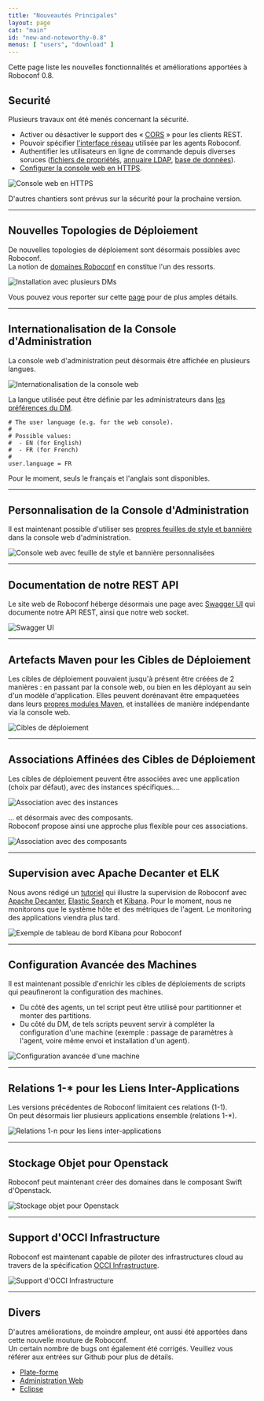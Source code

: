 ```yaml
---
title: "Nouveautés Principales"
layout: page
cat: "main"
id: "new-and-noteworthy-0.8"
menus: [ "users", "download" ]
---
```


Cette page liste les nouvelles fonctionnalités et améliorations apportées à Roboconf 0.8.


## Securité

Plusieurs travaux ont été menés concernant la sécurité.

* Activer ou désactiver le support des « [CORS](../../en/user-guide-0.8/security-and-cors.html) » pour les clients REST.
* Pouvoir spécifier [l'interface réseau](../../en/user-guide-0.8/security-and-agents.html) utilisée par les agents Roboconf.
* Authentifier les utilisateurs en ligne de commande depuis diverses soruces
([fichiers de propriétés](../../en/user-guide-0.8/security-and-authentication-with-properties-files.html),
[annuaire LDAP](../../en/user-guide-0.8/security-and-authentication-with-a-ldap-server.html),
[base de données](../../en/user-guide-0.8/security-and-authentication-with-a-database.html)).
* [Configurer la console web en HTTPS](../../en/user-guide-0.8/security-and-https-console.html).

<img src="/resources/img/nn-0.8-web-console-in-https.png" alt="Console web en HTTPS" class="gs" />

D'autres chantiers sont prévus sur la sécurité pour la prochaine version.
<br />
<div><hr class="darker" /></div>


## Nouvelles Topologies de Déploiement

De nouvelles topologies de déploiement sont désormais possibles avec Roboconf.  
La notion de [domaines Roboconf](../../en/user-guide-0.8/roboconf-domains.html) en constitue l'un des ressorts.

<img src="/resources/img/nn-0.8-fr-roboconf-domains--same-messaging.png" alt="Installation avec plusieurs DMs" class="gs" />

Vous pouvez vous reporter sur cette [page](../../en/user-guide-0.8/roboconf-domains.html) pour de plus amples détails.
<br />
<div><hr class="darker" /></div>


## Internationalisation de la Console d'Administration

La console web d'administration peut désormais être affichée en plusieurs langues.

<img src="/resources/img/nn-0.8-i18n.png" alt="Internationalisation de la console web" class="gs" />

La langue utilisée peut être définie par les administrateurs dans [les préférences du DM](../../en/user-guide-0.8/roboconf-preferences.html).

```properties
# The user language (e.g. for the web console).
#
# Possible values:
#  - EN (for English)
#  - FR (for French)
#
user.language = FR
```

Pour le moment, seuls le français et l'anglais sont disponibles.
<div><hr class="darker" /></div>


## Personnalisation de la Console d'Administration

Il est maintenant possible d'utiliser ses [propres feuilles de style et bannière](../../en/user-guide-snapshot/customizing-the-web-administration-look-n-feel.html)
dans la console web d'administration.

<img src="/resources/img/nn-0.8-customizing-the-web-administration.png" alt="Console web avec feuille de style et bannière personnalisées" class="gs" />
<div><hr class="darker" /></div>


## Documentation de notre REST API

Le site web de Roboconf héberge désormais une page avec [Swagger UI](../../en/developer-guide/rest-api.html)
qui documente notre API REST, ainsi que notre web socket.

<img src="/resources/img/nn-0.8-swagger-ui-for-roboconf.png" alt="Swagger UI" class="gs" />
<div><hr class="darker" /></div>


## Artefacts Maven pour les Cibles de Déploiement

Les cibles de déploiement pouvaient jusqu'à présent être créées de 2 manières :
en passant par la console web, ou bien en les déployant au sein d'un modèle d'application.
Elles peuvent dorénavant être empaquetées dans leurs 
[propres modules Maven](../../en//user-guide-snapshot/maven-plugin-for-targets.html),
et installées de manière indépendante via la console web.

<img src="/resources/img/nn-0.8-targets-upload.png" alt="Cibles de déploiement" class="gs" />
<div><hr class="darker" /></div>


## Associations Affinées des Cibles de Déploiement

Les cibles de déploiement peuvent être associées avec une application (choix par défaut),
avec des instances spécifiques....

<img src="/resources/img/nn-0.8-fine-grained-associations-for-targets-2.png" alt="Association avec des instances" class="gs" />

...  et désormais avec des composants.  
Roboconf propose ainsi une approche plus flexible pour ces associations.

<img src="/resources/img/nn-0.8-fine-grained-associations-for-targets-1.png" alt="Association avec des composants" class="gs" />
<div><hr class="darker" /></div>


## Supervision avec Apache Decanter et ELK

Nous avons rédigé un [tutoriel](../guide-utilisateur/tutoriel-superviser-roboconf-avec-apache-decanter.html)
qui illustre la supervision de Roboconf avec [Apache Decanter](https://karaf.apache.org/manual/decanter/latest-1/),
[Elastic Search](https://www.elastic.co) et [Kibana](https://www.elastic.co/products/kibana).
Pour le moment, nous ne monitorons que le système hôte et des métriques de l'agent.
Le monitoring des applications viendra plus tard.

<img src="/resources/img/nn-0.8-kibana-dashboard-example.png" alt="Exemple de tableau de bord Kibana pour Roboconf" class="gs" />
<div><hr class="darker" /></div>


## Configuration Avancée des Machines

Il est maintenant possible d'enrichir les cibles de déploiements de scripts qui
peaufineront la configuration des machines.

* Du côté des agents, un tel script peut être utilisé pour partitionner et monter des partitions.
* Du côté du DM, de tels scripts peuvent servir à compléter la configuration d'une machine
(exemple : passage de paramètres à l'agent, voire même envoi et installation d'un agent).

<img src="/resources/img/nn-0.8-advanced-machine-configurations.png" alt="Configuration avancée d'une machine" class="gs" />
<div><hr class="darker" /></div>


## Relations 1-\* pour les Liens Inter-Applications

Les versions précédentes de Roboconf limitaient ces relations (1-1).  
On peut désormais lier plusieurs applications ensemble (relations 1-\*).

<img src="/resources/img/nn-0.8-multi-bindings.png" alt="Relations 1-n pour les liens inter-applications" class="gs" />
<div><hr class="darker" /></div>


## Stockage Objet pour Openstack

Roboconf peut maintenant créer des domaines dans le composant Swift d'Openstack.

<img src="/resources/img/openstack.jpg" alt="Stockage objet pour Openstack" class="gs" />
<div><hr class="darker" /></div>


## Support d'OCCI Infrastructure

Roboconf est maintenant capable de piloter des infrastructures cloud au travers de la spécification
[OCCI Infrastructure](http://occi-wg.org/about/specification/).

<img src="/resources/img/nn-0.8-occi-support.png" alt="Support d'OCCI Infrastructure" class="gs" />
<div><hr class="darker" /></div>


## Divers

D'autres améliorations, de moindre ampleur, ont aussi été apportées dans cette nouvelle mouture de Roboconf.  
Un certain nombre de bugs ont également été corrigés. Veuillez vous référer aux entrées sur Github pour plus de détails.

* [Plate-forme](https://github.com/roboconf/roboconf-platform/issues?utf8=%E2%9C%93&q=milestone%3A0.8)
* [Administration Web](https://github.com/roboconf/roboconf-web-administration/issues?utf8=%E2%9C%93&q=milestone%3A0.8)
* [Eclipse](https://github.com/roboconf/roboconf-eclipse/issues?q=milestone%3A0.8)
